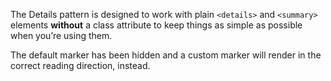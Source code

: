 The Details pattern is designed to work with plain `<details>` and `<summary>` elements **without** a class attribute to keep things as simple as possible when you’re using them.

The default marker has been hidden and a custom marker will render in the correct reading direction, instead.
